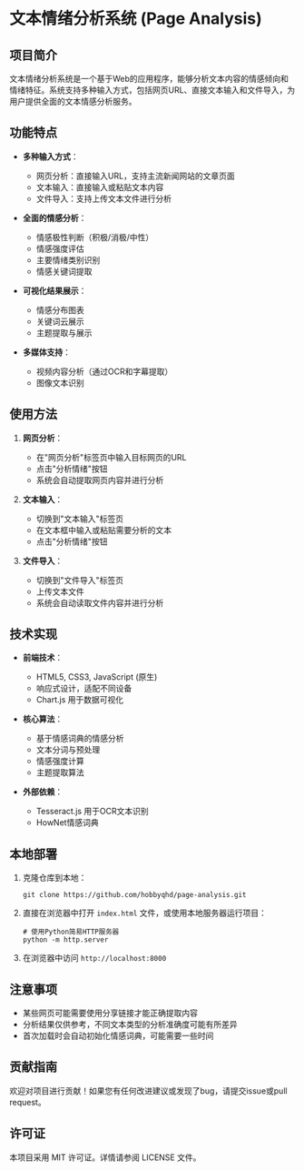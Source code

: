 # 文本情绪分析系统 (Page Analysis)

## 项目简介

文本情绪分析系统是一个基于Web的应用程序，能够分析文本内容的情感倾向和情绪特征。系统支持多种输入方式，包括网页URL、直接文本输入和文件导入，为用户提供全面的文本情感分析服务。

## 功能特点

- **多种输入方式**：
  - 网页分析：直接输入URL，支持主流新闻网站的文章页面
  - 文本输入：直接输入或粘贴文本内容
  - 文件导入：支持上传文本文件进行分析

- **全面的情感分析**：
  - 情感极性判断（积极/消极/中性）
  - 情感强度评估
  - 主要情绪类别识别
  - 情感关键词提取

- **可视化结果展示**：
  - 情感分布图表
  - 关键词云展示
  - 主题提取与展示

- **多媒体支持**：
  - 视频内容分析（通过OCR和字幕提取）
  - 图像文本识别

## 使用方法

1. **网页分析**：
   - 在"网页分析"标签页中输入目标网页的URL
   - 点击"分析情绪"按钮
   - 系统会自动提取网页内容并进行分析

2. **文本输入**：
   - 切换到"文本输入"标签页
   - 在文本框中输入或粘贴需要分析的文本
   - 点击"分析情绪"按钮

3. **文件导入**：
   - 切换到"文件导入"标签页
   - 上传文本文件
   - 系统会自动读取文件内容并进行分析

## 技术实现

- **前端技术**：
  - HTML5, CSS3, JavaScript (原生)
  - 响应式设计，适配不同设备
  - Chart.js 用于数据可视化

- **核心算法**：
  - 基于情感词典的情感分析
  - 文本分词与预处理
  - 情感强度计算
  - 主题提取算法

- **外部依赖**：
  - Tesseract.js 用于OCR文本识别
  - HowNet情感词典

## 本地部署

1. 克隆仓库到本地：
   ```
   git clone https://github.com/hobbyqhd/page-analysis.git
   ```

2. 直接在浏览器中打开 `index.html` 文件，或使用本地服务器运行项目：
   ```
   # 使用Python简易HTTP服务器
   python -m http.server
   ```

3. 在浏览器中访问 `http://localhost:8000`

## 注意事项

- 某些网页可能需要使用分享链接才能正确提取内容
- 分析结果仅供参考，不同文本类型的分析准确度可能有所差异
- 首次加载时会自动初始化情感词典，可能需要一些时间

## 贡献指南

欢迎对项目进行贡献！如果您有任何改进建议或发现了bug，请提交issue或pull request。

## 许可证

本项目采用 MIT 许可证。详情请参阅 LICENSE 文件。